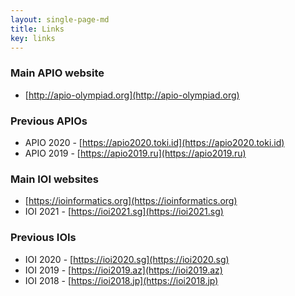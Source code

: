 ```yaml
---
layout: single-page-md
title: Links
key: links
---
```


### Main APIO website

- [http://apio-olympiad.org](http://apio-olympiad.org)

### Previous APIOs

- APIO 2020 - [https://apio2020.toki.id](https://apio2020.toki.id)
- APIO 2019 - [https://apio2019.ru](https://apio2019.ru)

### Main IOI websites

- [https://ioinformatics.org](https://ioinformatics.org)
- IOI 2021 - [https://ioi2021.sg](https://ioi2021.sg)

### Previous IOIs

- IOI 2020 - [https://ioi2020.sg](https://ioi2020.sg)
- IOI 2019 - [https://ioi2019.az](https://ioi2019.az)
- IOI 2018 - [https://ioi2018.jp](https://ioi2018.jp)
